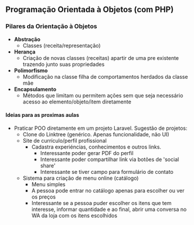 ## Programação Orientada à Objetos (com PHP)

### Pilares da Orientação à Objetos

- **Abstração**
    - Classes (receita/representação)
- **Herança**
    - Criação de novas classes (receitas) apartir de uma pre existente trazendo junto suas propriedades
- **Polimorfismo**
    - Modificação na classe filha de comportamentos herdados da classe mãe
- **Encapsulamento**
    - Métodos que limitam ou permitem ações sem que seja necessário acesso ao elemento/objeto/item diretamente


#### Ideias para as proximas aulas

- Praticar POO diretamente em um projeto Laravel. Sugestão de projetos:
    - Clone do Linktree (genérico. Apenas funcionalidade, não UI)
    - Site de currículo/perfil profissional
        - Cadastra experiéncias, conhecimentos e outros links.
            - Interessante poder gerar PDF do perfil
            - Interessante poder compartilhar link via botões de 'social share'
            - Interessante se tiver campo para formulário de contato
    - Sistema para criação de menu online (catálogo)
        - Menu simples
        - A pessoa pode entrar no catálogo apenas para escolher ou ver os preços
        - Interessante se a pessoa puder escolher os itens que tem interesse, informar quantidade e ao final, abrir uma conversa no WA da loja com os itens escolhidos
